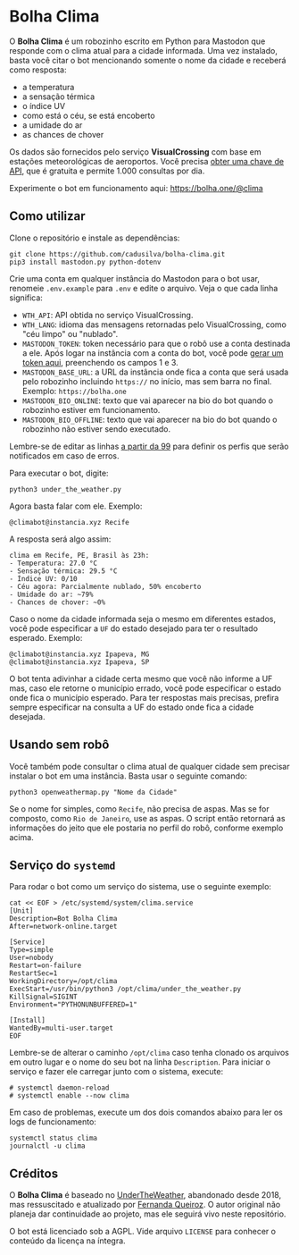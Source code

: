 # Bolha Clima

O **Bolha Clima** é um robozinho escrito em Python para Mastodon que responde com o clima atual para a cidade informada. Uma vez instalado, basta você citar o bot mencionando somente o nome da cidade e receberá como resposta:

- a temperatura
- a sensação térmica
- o índice UV
- como está o céu, se está encoberto
- a umidade do ar
- as chances de chover

Os dados são fornecidos pelo serviço **VisualCrossing** com base em estações meteorológicas de aeroportos. Você precisa [obter uma chave de API](https://www.visualcrossing.com/sign-up), que é gratuita e permite 1.000 consultas por dia.

Experimente o bot em funcionamento aqui: https://bolha.one/@clima

## Como utilizar

Clone o repositório e instale as dependências:

```
git clone https://github.com/cadusilva/bolha-clima.git
pip3 install mastodon.py python-dotenv
```

Crie uma conta em qualquer instância do Mastodon para o bot usar, renomeie `.env.example` para `.env` e edite o arquivo. Veja o que cada linha significa:

- `WTH_API`: API obtida no serviço VisualCrossing.
- `WTH_LANG`: idioma das mensagens retornadas pelo VisualCrossing, como "céu limpo" ou "nublado".
- `MASTODON_TOKEN`: token necessário para que o robô use a conta destinada a ele. Após logar na instância com a conta do bot, você pode [gerar um token aqui](https://token.bolha.one/?scopes=read+write), preenchendo os campos 1 e 3.
- `MASTODON_BASE_URL`: a URL da instância onde fica a conta que será usada pelo robozinho incluindo `https://` no início, mas sem barra no final. Exemplo: `https://bolha.one`
- `MASTODON_BIO_ONLINE`: texto que vai aparecer na bio do bot quando o robozinho estiver em funcionamento.
- `MASTODON_BIO_OFFLINE`: texto que vai aparecer na bio do bot quando o robozinho não estiver sendo executado.

Lembre-se de editar as linhas [a partir da 99](https://github.com/cadusilva/bolha-clima/blob/f1554702554bb9ab922727beaa6cbc5ab1bd7422/under_the_weather.py#L99-L119) para definir os perfis que serão notificados em caso de erros.

Para executar o bot, digite:

```
python3 under_the_weather.py
```

Agora basta falar com ele. Exemplo:

```
@climabot@instancia.xyz Recife
```

A resposta será algo assim:

```
clima em Recife, PE, Brasil às 23h:
- Temperatura: 27.0 °C
- Sensação térmica: 29.5 °C
- Índice UV: 0/10
- Céu agora: Parcialmente nublado, 50% encoberto
- Umidade do ar: ~79%
- Chances de chover: ~0%
```

Caso o nome da cidade informada seja o mesmo em diferentes estados, você pode especificar a `UF` do estado desejado para ter o resultado esperado. Exemplo:

```
@climabot@instancia.xyz Ipapeva, MG
@climabot@instancia.xyz Ipapeva, SP
```

O bot tenta adivinhar a cidade certa mesmo que você não informe a UF mas, caso ele retorne o município errado, você pode especificar o estado onde fica o município esperado. Para ter respostas mais precisas, prefira sempre especificar na consulta a UF do estado onde fica a cidade desejada.

## Usando sem robô

Você também pode consultar o clima atual de qualquer cidade sem precisar instalar o bot em uma instância. Basta usar o seguinte comando:

```
python3 openweathermap.py "Nome da Cidade"
```

Se o nome for simples, como `Recife`, não precisa de aspas. Mas se for composto, como `Rio de Janeiro`, use as aspas. O script então retornará as informações do jeito que ele postaria no perfil do robô, conforme exemplo acima.

## Serviço do `systemd`

Para rodar o bot como um serviço do sistema, use o seguinte exemplo:

```
cat << EOF > /etc/systemd/system/clima.service
[Unit]
Description=Bot Bolha Clima
After=network-online.target

[Service]
Type=simple
User=nobody
Restart=on-failure
RestartSec=1 
WorkingDirectory=/opt/clima
ExecStart=/usr/bin/python3 /opt/clima/under_the_weather.py
KillSignal=SIGINT
Environment="PYTHONUNBUFFERED=1"

[Install]
WantedBy=multi-user.target
EOF
```

Lembre-se de alterar o caminho `/opt/clima` caso tenha clonado os arquivos em outro lugar e o nome do seu bot na linha `Description`. Para iniciar o serviço e fazer ele carregar junto com o sistema, execute:

```
# systemctl daemon-reload
# systemctl enable --now clima
```

Em caso de problemas, execute um dos dois comandos abaixo para ler os logs de funcionamento:

```
systemctl status clima
journalctl -u clima
```

## Créditos

O **Bolha Clima** é baseado no [UnderTheWeather](https://github.com/ninedotnine/under_the_weather), abandonado desde 2018, mas ressuscitado e atualizado por [Fernanda Queiroz](https://github.com/nandavereda/under_the_weather). O autor original não planeja dar continuidade ao projeto, mas ele seguirá vivo neste repositório.

O bot está licenciado sob a AGPL. Vide arquivo `LICENSE` para conhecer o conteúdo da licença na íntegra.